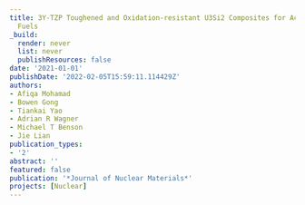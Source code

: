 ```yaml
---
title: 3Y-TZP Toughened and Oxidation-resistant U3Si2 Composites for Accident Tolerant
  Fuels
_build:
  render: never
  list: never
  publishResources: false
date: '2021-01-01'
publishDate: '2022-02-05T15:59:11.114429Z'
authors:
- Afiqa Mohamad
- Bowen Gong
- Tiankai Yao
- Adrian R Wagner
- Michael T Benson
- Jie Lian
publication_types:
- '2'
abstract: ''
featured: false
publication: '*Journal of Nuclear Materials*'
projects: [Nuclear]
---
```


